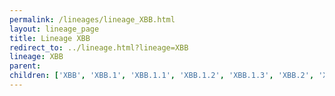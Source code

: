```yaml
---
permalink: /lineages/lineage_XBB.html
layout: lineage_page
title: Lineage XBB
redirect_to: ../lineage.html?lineage=XBB
lineage: XBB
parent: 
children: ['XBB', 'XBB.1', 'XBB.1.1', 'XBB.1.2', 'XBB.1.3', 'XBB.2', 'XBB.3', 'XBB.3.1', 'XBB.4', 'XBB.5']
---
```

